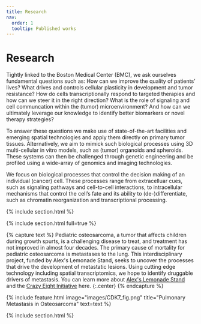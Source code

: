 ```yaml
---
title: Research
nav:
  order: 1
  tooltip: Published works
---
```


# <i class="fas fa-microscope"></i>Research
Tightly linked to the Boston Medical Center (BMC), we ask ourselves fundamental questions such as: How can we improve the quality of patients’ lives? What drives and controls cellular plasticity in development and tumor resistance? How do cells transcriptionally respond to targeted therapies and how can we steer it in the right direction? What is the role of signaling and cell communcation within the (tumor) microenvironment? And how can we ultimately leverage our knowledge to identify better biomarkers or novel therapy strategies?

To answer these questions we make use of state-of-the-art facilities and emerging spatial technologies and apply them directly on primary tumor tissues. Alternatively, we aim to mimick such biological processes using 3D multi-cellular in vitro models, such as (tumor) organoids and spheroids. These systems can then be challenged through genetic engineering and be profiled using a wide-array of genomics and imaging technologies.

We focus on biological processes that control the decision making of an individual (cancer) cell. These processes range from extracelluar cues, such as signaling pathways and cell-to-cell interactions, to intracellular mechanisms that control the cell’s fate and its ability to (de-)differentiate, such as chromatin reorganization and transcriptional processing.

{% include section.html %}

{% include section.html full=true %}


{% capture text %}
Pediatric osteosarcoma, a tumor that affects children during growth spurts, is a challenging disease to treat, and treatment has not improved in almost four decades. The primary cause of mortality for pediatric osteosarcoma is metastases to the lung. This interdisciplinary project, funded by Alex's Lemonade Stand, seeks to uncover the processes that drive the development of metastatic lesions. Using cutting edge technology including spatial transcriptomics, we hope to identify druggable drivers of metastasis. You can learn more about [Alex's Lemonade Stand](https://www.alexslemonade.org/) and the [Crazy Eight Initiative](https://www.alexslemonade.org/crazy-8-initiative) here.
{:.center}
{% endcapture %}

{%
  include feature.html
  image="images/CDK7_fig.png"
  title="Pulmonary Metastasis in Osteosarcoma"
  text=text
%}

{% include section.html %}



